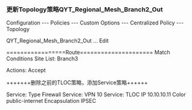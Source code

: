### 更新Topology策略QYT_Regional_Mesh_Branch2_Out
Configuration --- Policies --- Custom Options --- Centralized Policy --- Topology

QYT_Regional_Mesh_Branch2_Out ... Edit

=================Route=====================
Match Conditions
Site List: Branch3

Actions:
Accept

+++++++删除之前的TLOC策略，添加Service策略++++++

Service: Type       Firewall
Service: VPN        10
Service: TLOC IP    10.10.10.11
Color               public-internet
Encapsulation       IPSEC